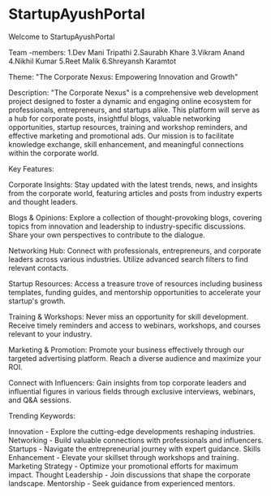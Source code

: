 # StartupAyushPortal

Welcome to StartupAyushPortal

Team -members:
1.Dev Mani Tripathi
2.Saurabh Khare
3.Vikram Anand
4.Nikhil Kumar
5.Reet Malik
6.Shreyansh Karamtot


Theme: "The Corporate Nexus: Empowering Innovation and Growth"

Description:
"The Corporate Nexus" is a comprehensive web development project designed to foster a dynamic and engaging online ecosystem for professionals, entrepreneurs, and startups alike. This platform will serve as a hub for corporate posts, insightful blogs, valuable networking opportunities, startup resources, training and workshop reminders, and effective marketing and promotional ads. Our mission is to facilitate knowledge exchange, skill enhancement, and meaningful connections within the corporate world.

Key Features:

Corporate Insights: Stay updated with the latest trends, news, and insights from the corporate world, featuring articles and posts from industry experts and thought leaders.

Blogs & Opinions: Explore a collection of thought-provoking blogs, covering topics from innovation and leadership to industry-specific discussions. Share your own perspectives to contribute to the dialogue.

Networking Hub: Connect with professionals, entrepreneurs, and corporate leaders across various industries. Utilize advanced search filters to find relevant contacts.

Startup Resources: Access a treasure trove of resources including business templates, funding guides, and mentorship opportunities to accelerate your startup's growth.

Training & Workshops: Never miss an opportunity for skill development. Receive timely reminders and access to webinars, workshops, and courses relevant to your industry.

Marketing & Promotion: Promote your business effectively through our targeted advertising platform. Reach a diverse audience and maximize your ROI.

Connect with Influencers: Gain insights from top corporate leaders and influential figures in various fields through exclusive interviews, webinars, and Q&A sessions.

Trending Keywords:

Innovation - Explore the cutting-edge developments reshaping industries.
Networking - Build valuable connections with professionals and influencers.
Startups - Navigate the entrepreneurial journey with expert guidance.
Skills Enhancement - Elevate your skillset through workshops and training.
Marketing Strategy - Optimize your promotional efforts for maximum impact.
Thought Leadership - Join discussions that shape the corporate landscape.
Mentorship - Seek guidance from experienced mentors.

